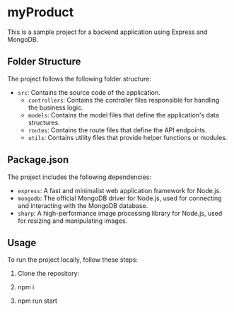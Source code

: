# myProduct

This is a sample project for a backend application using Express and MongoDB.

## Folder Structure

The project follows the following folder structure:

- `src`: Contains the source code of the application.
  - `controllers`: Contains the controller files responsible for handling the business logic.
  - `models`: Contains the model files that define the application's data structures.
  - `routes`: Contains the route files that define the API endpoints.
  - `utils`: Contains utility files that provide helper functions or modules.

## Package.json

The project includes the following dependencies:

- `express`: A fast and minimalist web application framework for Node.js.
- `mongodb`: The official MongoDB driver for Node.js, used for connecting and interacting with the MongoDB database.
- `sharp`: A high-performance image processing library for Node.js, used for resizing and manipulating images.

## Usage

To run the project locally, follow these steps:

1. Clone the repository:

2. npm i
3. npm run start
